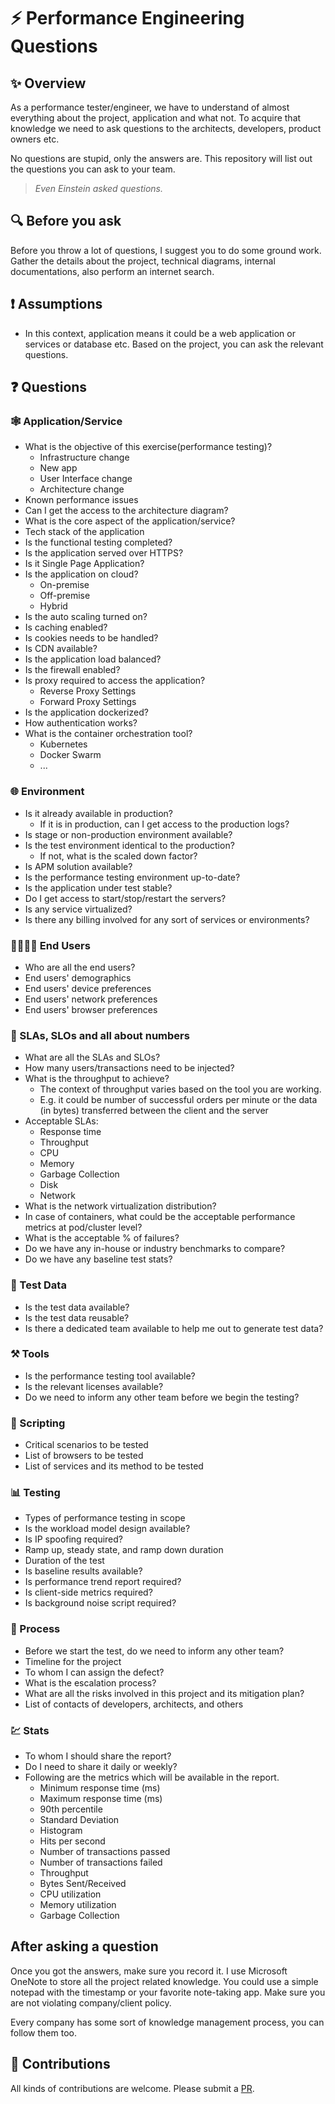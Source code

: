 # ⚡ Performance Engineering Questions

## ✨ Overview
As a performance tester/engineer, we have to understand of almost everything about the project, application and what not. To acquire that knowledge we need to ask questions to the architects, developers, product owners etc.

No questions are stupid, only the answers are. This repository will list out the questions you can ask to your team.

> *Even Einstein asked questions.*

## 🔍 Before you ask

Before you throw a lot of questions, I suggest you to do some ground work. Gather the details about the project, technical diagrams, internal documentations, also perform an internet search.

## ❗ Assumptions

- In this context, application means it could be a web application or services or database etc. Based on the project, you can ask the relevant questions.

## ❓ Questions

### 🕸 Application/Service

 - What is the objective of this exercise(performance testing)?
   - Infrastructure change
   - New app
   - User Interface change
   - Architecture change
 - Known performance issues
 - Can I get the access to the architecture diagram?
 - What is the core aspect of the application/service?
 - Tech stack of the application
 - Is the functional testing completed? 
 - Is the application served over HTTPS?
 - Is it Single Page Application?
 - Is the application on cloud?
   - On-premise
   - Off-premise
   - Hybrid
 - Is the auto scaling turned on?
 - Is caching enabled?
 - Is cookies needs to be handled?
 - Is CDN available?
 - Is the application load balanced?
 - Is the firewall enabled?
 - Is proxy required to access the application?
   - Reverse Proxy Settings
   - Forward Proxy Settings
 - Is the application dockerized?
 - How authentication works?
 - What is the container orchestration tool?
   - Kubernetes
   - Docker Swarm   
   - ...

### 🌐 Environment

 - Is it already available in production?
    - If it is in production, can I get access to the production logs?
 - Is stage or non-production environment available?
 - Is the test environment identical to the production?
    - If not, what is the scaled down factor?
 - Is APM solution available?
 - Is the performance testing environment up-to-date?
 - Is the application under test stable?
 - Do I get access to start/stop/restart the servers?
 - Is any service virtualized?
 - Is there any billing involved for any sort of services or environments?

### 👨‍👩‍👧‍👦 End Users

 - Who are all the end users?
 - End users' demographics
 - End users' device preferences
 - End users' network preferences
 - End users' browser preferences

### 🔢 SLAs, SLOs and all about numbers

 - What are all the SLAs and SLOs?
 - How many users/transactions need to be injected?
 - What is the throughput to achieve?
   - The context of throughput varies based on the tool you are working.
   - E.g. it could be number of successful orders per minute or the data (in bytes) transferred between the client and the server
 - Acceptable SLAs: 
    - Response time
    - Throughput
    - CPU
    - Memory
    - Garbage Collection
    - Disk
    - Network
 - What is the network virtualization distribution?
 - In case of containers, what could be the acceptable performance metrics at pod/cluster level?
 - What is the acceptable % of failures?
 - Do we have any in-house or industry benchmarks to compare?
 - Do we have any baseline test stats?

### 💾 Test Data

 - Is the test data available?
 - Is the test data reusable?
 - Is there a dedicated team available to help me out to generate test data?

### ⚒️ Tools

 - Is the performance testing tool available?
 - Is the relevant licenses available?
 - Do we need to inform any other team before we begin the testing?

### 📜 Scripting

 - Critical scenarios to be tested
 - List of browsers to be tested 
 - List of services and its method to be tested

### 📊 Testing

 - Types of performance testing in scope
 - Is the workload model design available?
 - Is IP spoofing required?
 - Ramp up, steady state, and ramp down duration
 - Duration of the test
 - Is baseline results available?
 - Is performance trend report required?
 - Is client-side metrics required?
 - Is background noise script required?
 
### 🔁 Process 

 - Before we start the test, do we need to inform any other team?
 - Timeline for the project
 - To whom I can assign the defect?
 - What is the escalation process?
 - What are all the risks involved in this project and its mitigation plan?
 - List of contacts of developers, architects, and others
 
### 💹 Stats

 - To whom I should share the report?
 - Do I need to share it daily or weekly?
 - Following are the metrics which will be available in the report.   
   * Minimum response time (ms)
   * Maximum response time (ms)
   * 90th percentile
   * Standard Deviation
   * Histogram
   * Hits per second
   * Number of transactions passed
   * Number of transactions failed
   * Throughput
   * Bytes Sent/Received
   * CPU utilization
   * Memory utilization
   * Garbage Collection

## After asking a question

Once you got the answers, make sure you record it. I use Microsoft OneNote to store all the project related knowledge. You could use a simple notepad with the timestamp or your favorite note-taking app. Make sure you are not violating company/client policy.

Every company has some sort of knowledge management process, you can follow them too.

## 🙏 Contributions

All kinds of contributions are welcome. Please submit a [PR](https://github.com/QAInsights/Performance-Engineering-Questions/pulls).
